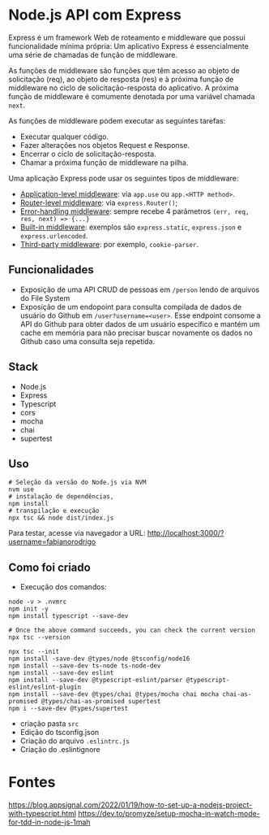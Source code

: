 # Node.js API com Express

Express é um framework Web de roteamento e middleware que possui funcionalidade mínima própria: Um aplicativo Express é essencialmente uma série de chamadas de função de middleware.

As funções de middleware são funções que têm acesso ao objeto de solicitação (req), ao objeto de resposta (res) e à próxima função de middleware no ciclo de solicitação-resposta do aplicativo. A próxima função de middleware é comumente denotada por uma variável chamada `next`.

As funções de middleware podem executar as seguintes tarefas:

- Executar qualquer código.
- Fazer alterações nos objetos Request e Response.
- Encerrar o ciclo de solicitação-resposta.
- Chamar a próxima função de middleware na pilha.

Uma aplicação Express pode usar os seguintes tipos de middleware:

- [Application-level middleware](https://expressjs.com/en/guide/using-middleware.html#middleware.application): via `app.use` ou `app.<HTTP method>`.
- [Router-level middleware](https://expressjs.com/en/guide/using-middleware.html#middleware.router): via `express.Router()`;
- [Error-handling middleware](https://expressjs.com/en/guide/using-middleware.html#middleware.error-handling): sempre recebe 4 parâmetros `(err, req, res, next) => {...}`
- [Built-in middleware](https://expressjs.com/en/guide/using-middleware.html#middleware.built-in): exemplos são `express.static`, `express.json` e `express.urlencoded`.
- [Third-party middleware](https://expressjs.com/en/guide/using-middleware.html#middleware.third-party): por exemplo, `cookie-parser`.

## Funcionalidades

- Exposição de uma API CRUD de pessoas em `/person` lendo de arquivos do File System
- Exposição de um endopoint para consulta compilada de dados de usuário do Github em `/user?username=<user>`. Esse endpoint consome a API do Github para obter dados de um usuário específico e mantém um cache em memória para não precisar buscar novamente os dados no Github caso uma consulta seja repetida.


## Stack

- Node.js
- Express
- Typescript
- cors
- mocha
- chai
- supertest

## Uso

```shell
# Seleção da versão do Node.js via NVM
nvm use
# instalação de dependências,
npm install
# transpilação e execução
npx tsc && node dist/index.js
```

Para testar, acesse via navegador a URL: [http://localhost:3000/?username=fabianorodrigo](http://localhost:3000/?username=fabianorodrigo)

## Como foi criado

- Execução dos comandos:

```shell
node -v > .nvmrc
npm init -y
npm install typescript --save-dev

# Once the above command succeeds, you can check the current version
npx tsc --version

npx tsc --init
npm install -save-dev @types/node @tsconfig/node16
npm install --save-dev ts-node ts-node-dev
npm install --save-dev eslint 
npm install --save-dev @typescript-eslint/parser @typescript-eslint/eslint-plugin 
npm install --save-dev @types/chai @types/mocha chai mocha chai-as-promised @types/chai-as-promised supertest
npm i --save-dev @types/supertest
```

- criação pasta `src`
- Edição do tsconfig.json
- Criação do arquivo `.eslintrc.js`
- Criação do .eslintignore

# Fontes

https://blog.appsignal.com/2022/01/19/how-to-set-up-a-nodejs-project-with-typescript.html
https://dev.to/promyze/setup-mocha-in-watch-mode-for-tdd-in-node-js-1mah
